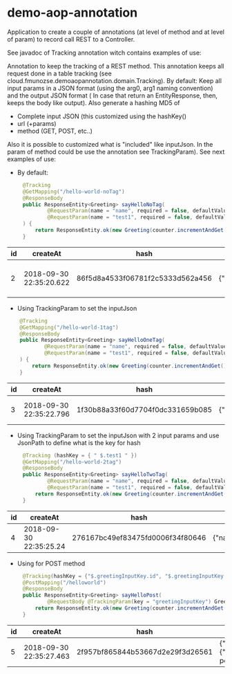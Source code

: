 # demo-aop-annotation

Application to create a couple of annotations (at level of method and at level of param) to record call REST to a Controller.

See javadoc of Tracking annotation witch contains examples of use:

Annotation to keep the tracking of a REST method. This annotation keeps all request done in a table tracking (see cloud.fmunozse.demoaopannotation.domain.Tracking).
By default: Keep all input params in a JSON format (using the arg0, arg1 naming convention) and the output JSON format ( In case that return an EntityResponse, then, keeps the body like output). Also generate a hashing MD5 of
* Complete input JSON (this customized using the hashKey()
* url (+params)
* method (GET, POST, etc..)

Also it is possible to customized what is "included" like inputJson. In the param of method could be use the annotation see TrackingParam).
See next examples of use:

* By default:
```java
     @Tracking
     @GetMapping("/hello-world-noTag")
     @ResponseBody
     public ResponseEntity<Greeting> sayHelloNoTag(
             @RequestParam(name = "name", required = false, defaultValue = "Stranger") String name,
             @RequestParam(name = "test1", required = false, defaultValue = "defaultValuetest1") String test1
     ) {
         return ResponseEntity.ok(new Greeting(counter.incrementAndGet(), String.format(template, name)));
     }
```
| id | createAt | hash | inputJson | method | outputJson | url |
| ---  | --- | --- | --- | --- | --- | --- |
|2	|2018-09-30 22:35:20.622	|86f5d8a4533f06781f2c5333d562a456	|{"arg0":"pepe","arg1":"defaultValuetest1"}	|GET	|{"id":2,"content":"Hello, pepe!"}	|/hello-world-noTag?name=pepe

 
* Using TrackingParam to set the inputJson
 ```java
     @Tracking
     @GetMapping("/hello-world-1tag")
     @ResponseBody
     public ResponseEntity<Greeting> sayHelloOneTag(
             @RequestParam(name = "name", required = false, defaultValue = "Stranger") @TrackingParam(key = "nameInputKey") String name,
             @RequestParam(name = "test1", required = false, defaultValue = "defaultValuetest1") String test1
     ) {
         return ResponseEntity.ok(new Greeting(counter.incrementAndGet(), String.format(template, name)));
     }
 ```
| id | createAt | hash | inputJson | method | outputJson | url |
| ---  | --- | --- | --- | --- | --- | --- |
|3	|2018-09-30 22:35:22.796	|1f30b88a33f60d7704f0dc331659b085	|{"nameInputKey":"pepe1"}	|GET	|{"id":3,"content":"Hello, pepe1!"}	|/hello-world-1tag?name=pepe1
 

  
* Using TrackingParam to set the inputJson with 2 input params and use JsonPath to define what is the key for hash
```java 
     @Tracking (hashKey = { " $.test1 " })
     @GetMapping("/hello-world-2tag")
     @ResponseBody
     public ResponseEntity<Greeting> sayHelloTwoTag(
             @RequestParam(name = "name", required = false, defaultValue = "Stranger") @TrackingParam(key = "nameInputKey") String name,
             @RequestParam(name = "test1", required = false, defaultValue = "defaultValuetest1") @TrackingParam(key = "test1") String test1) {
         return ResponseEntity.ok(new Greeting(counter.incrementAndGet(), String.format(template, name)));
     }
``` 
| id | createAt | hash | inputJson | method | outputJson | url |
| ---  | --- | --- | --- | --- | --- | --- |
|4	|2018-09-30 22:35:25.24	    |276167bc49ef83475fd0006f34f80646	|{"nameInputKey":"pepe1","test1":"defaultValuetest1"}	|GET	|{"id":4,"content":"Hello, pepe1!"}	|/hello-world-2tag?name=pepe1


* Using for POST method
```java 
     @Tracking(hashKey = {"$.greetingInputKey.id", "$.greetingInputKey.content"})
     @PostMapping("/helloworld")
     @ResponseBody
     public ResponseEntity<Greeting> sayHelloPost(
             @RequestBody @TrackingParam(key = "greetingInputKey") Greeting greeting) {
         return ResponseEntity.ok(new Greeting(counter.incrementAndGet(), String.format(template, greeting.getContent())));
     }
```
| id | createAt | hash | inputJson | method | outputJson | url |
| ---  | --- | --- | --- | --- | --- | --- |
|5	|2018-09-30 22:35:27.463	|2f957bf865844b53667d2e29f3d26561	|{"greetingInputKey":{"id":1,"content":"Hello, pepe!"}}	|POST	|{"id":5,"content":"Hello, Hello, pepe!!"}	|/helloworld

